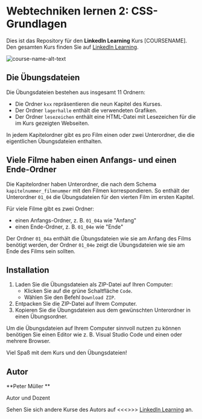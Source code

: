 # Webtechniken lernen 2: CSS-Grundlagen

Dies ist das Repository für den **LinkedIn Learning** Kurs [COURSENAME]. Den gesamten Kurs finden Sie auf [LinkedIn Learning][lil-course-url].

![course-name-alt-text][lil-thumbnail-url]


## Die Übungsdateien 
Die Übungsdateien bestehen aus insgesamt 11 Ordnern: 

- Die Ordner `kxx` repräsentieren die neun Kapitel des Kurses.
- Der Ordner `lagerhalle` enthält die verwendeten Grafiken. 
- Der Ordner `lesezeichen` enthält eine HTML-Datei mit Lesezeichen für die im Kurs gezeigten Webseiten. 

In jedem Kapitelordner gibt es pro Film einen oder zwei Unterordner, die die eigentlichen Übungsdateien enthalten. 

## Viele Filme haben einen Anfangs- und einen Ende-Ordner 
Die Kapitelordner haben Unterordner, die nach dem Schema `kapitelnummer_filmnummer` mit den Filmen korrespondieren. So enthält der Unterordner `01_04` die Übungsdateien für den vierten Film im ersten Kapitel.

Für viele Filme gibt es zwei Ordner: 

- einen Anfangs-Ordner, z. B. `01_04a` wie "Anfang"
- einen Ende-Ordner, z. B. `01_04e` wie "Ende"

Der Ordner `01_04a` enthält die Übungsdateien wie sie am Anfang des Films benötigt werden, der Ordner `01_04e` zeigt die Übungsdateien wie sie am Ende des Films sein sollten. 


## Installation 
1. Laden Sie die Übungsdateien als ZIP-Datei auf Ihren Computer:   
    - Klicken Sie auf die grüne Schaltfläche `Code`.
    - Wählen Sie den Befehl `Download ZIP`. 
2. Entpacken Sie die ZIP-Datei auf Ihrem Computer. 
3. Kopieren Sie die Übungsdateien aus dem gewünschten Unterordner in einen Übungsordner. 

Um die Übungsdateien auf Ihrem Computer sinnvoll nutzen zu können benötigen Sie einen Editor wie z. B. Visual Studio Code und einen oder mehrere Browser. 

Viel Spaß mit dem Kurs und den Übungsdateien! 

## Autor

**Peter Müller **

Autor und Dozent

Sehen Sie sich andere Kurse des Autors auf <<<<Link aktualisieren>>>> [LinkedIn Learning](https://www.linkedin.com/learning/instructors/name_des_autors?u=104) an.

[lil-course-url]: https://www.linkedin.com/learning/
[lil-thumbnail-url]: https://
